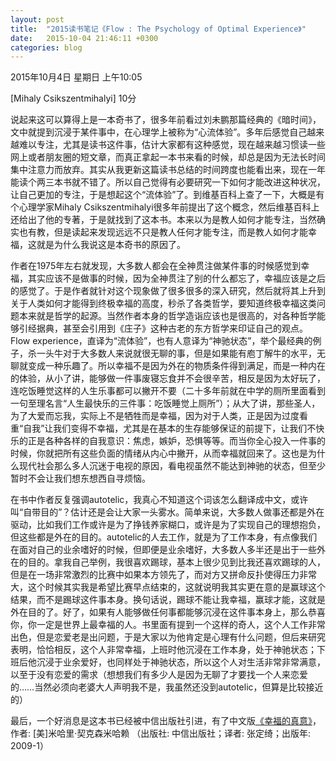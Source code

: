 ```yaml
---
layout: post
title:  "2015读书笔记《Flow : The Psychology of Optimal Experience》"
date:   2015-10-04 21:46:11 +0300
categories: blog
---
```

2015年10月4日 星期日 上午10:05

[Mihaly Csikszentmihalyi] <Flow : The Psychology of Optimal Experience>  10分

说起来这可以算得上是一本奇书了，很多年前看过刘未鹏那篇经典的《暗时间》，文中就提到沉浸于某件事中，在心理学上被称为“心流体验”。多年后感觉自己越来越难以专注，尤其是读书这件事，估计大家都有这种感觉，现在越来越习惯读一些网上或者朋友圈的短文章，而真正拿起一本书来看的时候，却总是因为无法长时间集中注意力而放弃。其实从我更新这篇读书总结的时间跨度也能看出来，现在一年能读个两三本书就不错了。所以自己觉得有必要研究一下如何才能改进这种状况，让自己更加的专注，于是想起这个“流体验”了。到维基百科上查了一下，大概是有个心理学家Mihaly Csikszentmihalyi很多年前提出了这个概念，然后维基百科上还给出了他的专著，于是就找到了这本书。本来以为是教人如何才能专注，当然确实也有教，但是读起来发现远远不只是教人任何才能专注，而是教人如何才能幸福，这就是为什么我说这是本奇书的原因了。

作者在1975年左右就发现，大多数人都会在全神贯注做某件事的时候感觉到幸福，其实应该不是做事的时候，因为全神贯注了别的什么都忘了，幸福应该是之后的感觉了。于是作者就针对这个现象做了很多很多的深入研究，然后就将其上升到关于人类如何才能得到终极幸福的高度，秒杀了各类哲学，要知道终极幸福这类问题本来就是哲学的起源。当然作者本身的哲学造诣应该也是很高的，对各种哲学能够引经据典，甚至会引用到《庄子》这种古老的东方哲学来印证自己的观点。Flow experience，直译为“流体验”，也有人意译为“神驰状态”，举个最经典的例子，杀一头牛对于大多数人来说就很无聊的事，但是如果能有庖丁解牛的水平，无聊就变成一种乐趣了。所以幸福不是因为外在的物质条件得到满足，而是一种内在的体验，从小了讲，能够做一件事废寝忘食并不会很辛苦，相反是因为太好玩了，连吃饭睡觉这样的人生乐事都可以撇开不要（二十多年前就在中学的厕所里面看到一句至理名言“人生最快乐的三件事：吃饭睡觉上厕所”）；从大了讲，那些圣人，为了大爱而忘我，实际上不是牺牲而是幸福，因为对于人类，正是因为过度看重“自我”让我们变得不幸福，尤其是在基本的生存能够保证的前提下，让我们不快乐的正是各种各样的自我意识：焦虑，嫉妒，恐惧等等。而当你全心投入一件事的时候，你就把所有这些负面的情绪从内心中撇开，从而幸福就回来了。这也是为什么现代社会那么多人沉迷于电视的原因，看电视虽然不能达到神驰的状态，但至少暂时不会让我们想东想西自寻烦恼。

在书中作者反复强调autotelic，我真心不知道这个词该怎么翻译成中文，或许叫“自带目的”？估计还是会让大家一头雾水。简单来说，大多数人做事还都是外在驱动，比如我们工作或许是为了挣钱养家糊口，或许是为了实现自己的理想抱负，但这些都是外在的目的。autotelic的人去工作，就是为了工作本身，有点像我们在面对自己的业余嗜好的时候，但即便是业余嗜好，大多数人多半还是出于一些外在的目的。拿我自己举例，我很喜欢踢球，基本上很少见到比我还喜欢踢球的人，但是在一场非常激烈的比赛中如果本方领先了，而对方又拼命反扑使得压力非常大，这个时候其实我是希望比赛早点结束的，这就说明我其实更在意的是赢球这个结果，而不是踢球这件事本身。换句话说，踢球不能让我幸福，赢球才能，这就是外在目的了。好了，如果有人能够做任何事都能够沉浸在这件事本身上，那么恭喜你，你一定是世界上最幸福的人。书里面有提到一个这样的奇人，这个人工作非常出色，但是恋爱老是出问题，于是大家以为他肯定是心理有什么问题，但后来研究表明，恰恰相反，这个人非常幸福，上班时他沉浸在工作本身，处于神驰状态；下班后他沉浸于业余爱好，也同样处于神驰状态，所以这个人对生活非常非常满意，以至于没有恋爱的需求（想想我们有多少人是因为无聊了才要找一个人来恋爱的……当然必须向老婆大人声明我不是，我虽然还没到autotelic，但算是比较接近的）

最后，一个好消息是这本书已经被中信出版社引进，有了中文版[《幸福的真意》](https://book.douban.com/subject/3422625/)，作者: [美]米哈里·契克森米哈赖 （出版社: 中信出版社；译者: 张定绮；出版年: 2009-1）

